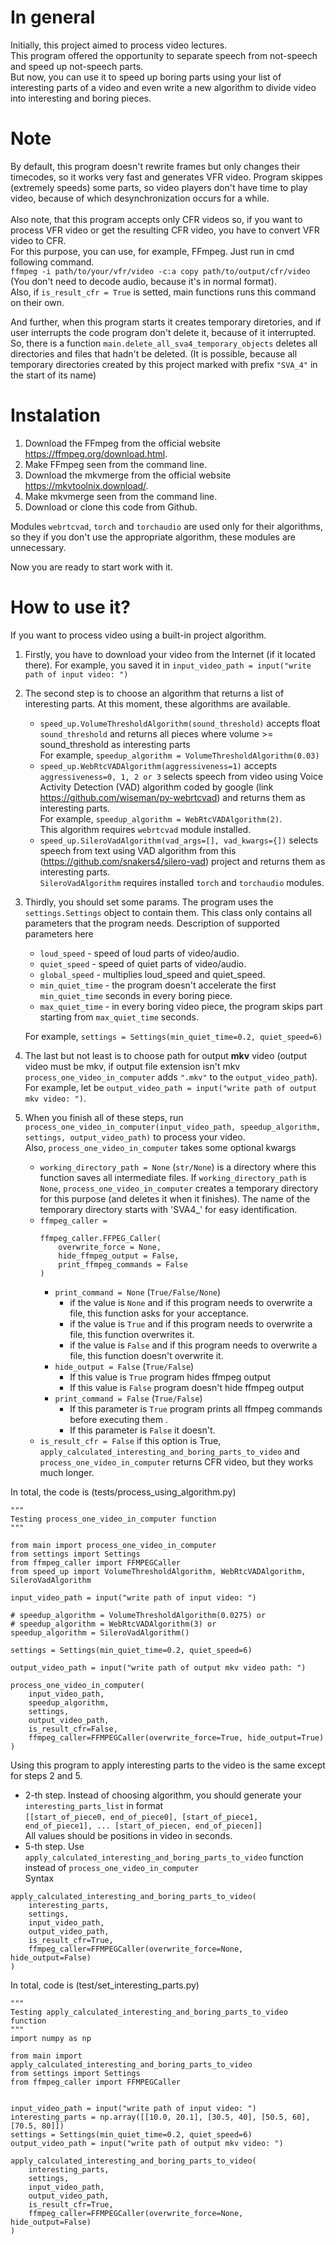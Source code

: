 # In general
Initially, this project aimed to process video lectures.<br> 
This program offered the opportunity to separate speech from not-speech and speed up not-speech parts.<br>
But now, you can use it to speed up boring parts using your list of interesting parts of a video and even write a new algorithm to divide video into interesting and boring pieces.<br>

# Note
By default, this program doesn't rewrite frames but only changes their timecodes, so it works very fast and generates VFR video.
Program skippes (extremely speeds) some parts, so video players don't have time to play video, because of which desynchronization occurs for a while.<br>  
Also note, that this program accepts only CFR videos so,
if you want to process VFR video or get the resulting CFR video, you have to convert VFR video to CFR.<br>
For this purpose, you can use, for example, FFmpeg. Just run in cmd following command.<br>
`ffmpeg -i path/to/your/vfr/video -c:a copy path/to/output/cfr/video`<br>
(You don't need to decode audio, because it's in normal format).<br>
Also, if `is_result_cfr = True` is setted, main functions runs this command on their own.

And further, when this program starts it creates temporary diretories, and
if user interrupts the code program don't delete it, because of it interrupted.
So, there is a function `main.delete_all_sva4_temporary_objects` deletes all directories and files
that hadn't be deleted. (It is possible, because all temporary directories created by this project
marked with prefix `"SVA_4"` in the start of its name)

# Instalation
1. Download the FFmpeg from the official website https://ffmpeg.org/download.html.
2. Make FFmpeg seen from the command line.
3. Download the mkvmerge from the official website https://mkvtoolnix.download/.
4. Make mkvmerge seen from the command line.
5. Download or clone this code from Github.<br>
   
Modules `webrtcvad`, `torch` and `torchaudio` are used only for their algorithms,
so they if you don't use the appropriate algorithm, these modules are unnecessary.<br>


Now you are ready to start work with it.

# How to use it?<br>
If you want to process video using a built-in project algorithm.<br> 
1. Firstly, you have to download your video from the Internet (if it located there).
   For example, you saved it in
   `input_video_path = input("write path of input video: ")`
2. The second step is to choose an algorithm that returns a list of interesting parts.
   At this moment, these algorithms are available.
     * `speed_up.VolumeThresholdAlgorithm(sound_threshold)` accepts float `sound_threshold` and
       returns all pieces where volume >= sound_threshold as interesting parts<br>
       For example, `speedup_algorithm = VolumeThresholdAlgorithm(0.03)`
     * `speed_up.WebRtcVADAlgorithm(aggressiveness=1)` accepts `aggressiveness=0, 1, 2 or 3`
       selects speech from video using Voice Activity Detection (VAD) algorithm coded by google
       (link https://github.com/wiseman/py-webrtcvad) and returns them as interesting parts.<br>
       For example, `speedup_algorithm = WebRtcVADAlgorithm(2)`.<br>
       This algorithm requires `webrtcvad` module installed.<br>
     * `speed_up.SileroVadAlgorithm(vad_args=[], vad_kwargs={])` selects speech from text using VAD algorithm
       from this (https://github.com/snakers4/silero-vad) project and returns them as interesting parts.<br>
       `SileroVadAlgorithm` requires installed `torch` and `torchaudio` modules.
       
3. Thirdly, you should set some params.
   The program uses the `settings.Settings`  object to contain them. This class only contains all parameters that the program needs.
   Description of supported parameters here<br>
     * `loud_speed` - speed of loud parts of video/audio.
     * `quiet_speed` - speed of quiet parts of video/audio.
     * `global_speed` - multiplies loud_speed and quiet_speed.
     * `min_quiet_time` - the program doesn't accelerate the first `min_quiet_time` seconds in every boring piece.
     * `max_quiet_time` - in every boring video piece, the program skips part starting from `max_quiet_time` seconds.
   
   For example, `settings = Settings(min_quiet_time=0.2, quiet_speed=6)`
4. The last but not least is to choose path for output **mkv** video
   (output video must be mkv, if output file extension isn't mkv `process_one_video_in_computer` adds `".mkv"` to the `output_video_path`).
   For example, let be `output_video_path = input("write path of output mkv video: ")`. 

5. When you finish all of these steps, run<br>
`process_one_video_in_computer(input_video_path, speedup_algorithm, settings, output_video_path)`
to process your video.<br>
   Also, `process_one_video_in_computer` takes some optional kwargs<br>
   * `working_directory_path = None` (`str/None`) is a directory where this function saves all intermediate files.
      If `working_directory_path` is `None`,
     `process_one_video_in_computer` creates a temporary directory for this purpose (and deletes it when it finishes).
      The name of the temporary directory starts with 'SVA4_' for easy identification.
   * `ffmpeg_caller = `
     ```
     ffmpeg_caller.FFPEG_Caller(
         overwrite_force = None,
         hide_ffmpeg_output = False,
         print_ffmpeg_commands = False
     )
     ```
        * `print_command = None` (`True/False/None`)
             * if the value is `None` and if this program needs to overwrite a file, this function asks for your acceptance.
             * if the value is `True` and if this program needs to overwrite a file, this function overwrites it.
             * if the value is `False` and if this program needs to overwrite a file, this function doesn't overwrite it.
        * `hide_output = False` (`True/False`) 
            * If this value is `True` program hides ffmpeg output
            * If this value is `False` program doesn't hide ffmpeg output
        * `print_command = False` (`True/False`)
            * If this parameter is `True` program prints all ffmpeg commands before executing them .
            * If this parameter is `False` it doesn't. 
   * `is_result_cfr = False` if this option is True, `apply_calculated_interesting_and_boring_parts_to_video`
     and `process_one_video_in_computer` returns CFR video, but they works much longer.
       
   
In total, the code is (tests/process_using_algorithm.py)<br>
```
"""
Testing process_one_video_in_computer function
"""

from main import process_one_video_in_computer
from settings import Settings
from ffmpeg_caller import FFMPEGCaller
from speed_up import VolumeThresholdAlgorithm, WebRtcVADAlgorithm, SileroVadAlgorithm

input_video_path = input("write path of input video: ")

# speedup_algorithm = VolumeThresholdAlgorithm(0.0275) or
# speedup_algorithm = WebRtcVADAlgorithm(3) or
speedup_algorithm = SileroVadAlgorithm()

settings = Settings(min_quiet_time=0.2, quiet_speed=6)

output_video_path = input("write path of output mkv video path: ")

process_one_video_in_computer(
    input_video_path,
    speedup_algorithm,
    settings,
    output_video_path,
    is_result_cfr=False,
    ffmpeg_caller=FFMPEGCaller(overwrite_force=True, hide_output=True)
)
```

Using this program to apply interesting parts to the video is the same except for steps 2 and 5. <br>
* 2-th step. Instead of choosing algorithm, you should generate your `interesting_parts_list` in format<br>
`[[start_of_piece0, end_of_piece0], [start_of_piece1, end_of_piece1], ... [start_of_piecen, end_of_piecen]]`<br>
All values should be positions in video in seconds.<br>
* 5-th step. Use `apply_calculated_interesting_and_boring_parts_to_video` function instead of `process_one_video_in_computer`<br>
Syntax<br>
```
apply_calculated_interesting_and_boring_parts_to_video(
    interesting_parts,
    settings,
    input_video_path,
    output_video_path,
    is_result_cfr=True,
    ffmpeg_caller=FFMPEGCaller(overwrite_force=None, hide_output=False)
)
```

In total, code is (test/set_interesting_parts.py)<br>
```
"""
Testing apply_calculated_interesting_and_boring_parts_to_video function
"""
import numpy as np

from main import apply_calculated_interesting_and_boring_parts_to_video
from settings import Settings
from ffmpeg_caller import FFMPEGCaller


input_video_path = input("write path of input video: ")
interesting_parts = np.array([[10.0, 20.1], [30.5, 40], [50.5, 60], [70.5, 80]])
settings = Settings(min_quiet_time=0.2, quiet_speed=6)
output_video_path = input("write path of output mkv video: ")

apply_calculated_interesting_and_boring_parts_to_video(
    interesting_parts,
    settings,
    input_video_path,
    output_video_path,
    is_result_cfr=True,
    ffmpeg_caller=FFMPEGCaller(overwrite_force=None, hide_output=False)
)
```
